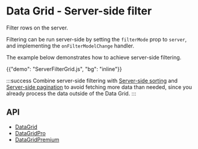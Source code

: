 # Data Grid - Server-side filter

<p class="description">Filter rows on the server.</p>

Filtering can be run server-side by setting the `filterMode` prop to `server`, and implementing the `onFilterModelChange` handler.

The example below demonstrates how to achieve server-side filtering.

{{"demo": "ServerFilterGrid.js", "bg": "inline"}}

:::success
Combine server-side filtering with [Server-side sorting](/x/react-data-grid/sorting/#server-side-sorting) and [Server-side pagination](/x/react-data-grid/pagination/#server-side-pagination) to avoid fetching more data than needed, since you already process the data outside of the Data Grid.
:::

## API

- [DataGrid](/x/api/data-grid/data-grid/)
- [DataGridPro](/x/api/data-grid/data-grid-pro/)
- [DataGridPremium](/x/api/data-grid/data-grid-premium/)

